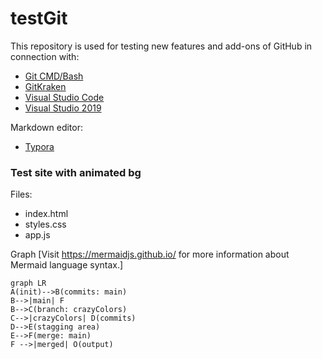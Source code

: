# testGit

This repository is used for testing new features and add-ons of GitHub in connection with:

- [Git CMD/Bash](https://git-scm.com)
- [GitKraken](https://www.gitkraken.com)
- [Visual Studio Code](https://code.visualstudio.com)
- [Visual Studio 2019](https://visualstudio.microsoft.com/pl/downloads/)

Markdown editor:

- [Typora](https://typora.io) 



### Test site with animated bg 

Files: 

- index.html
- styles.css
- app.js

Graph [Visit https://mermaidjs.github.io/ for more information about Mermaid language syntax.]

```mermaid
graph LR
A(init)-->B(commits: main)
B-->|main| F
B-->C(branch: crazyColors)
C-->|crazyColors| D(commits)
D-->E(stagging area)
E-->F(merge: main)
F -->|merged| O(output)
```
